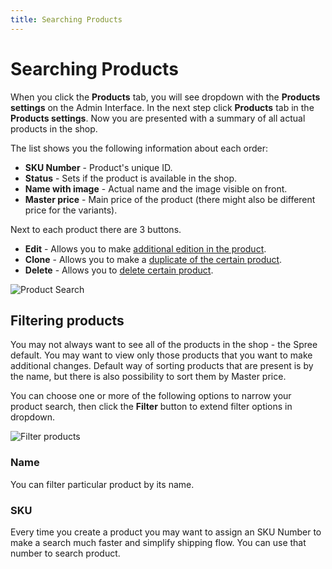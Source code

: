 ```yaml
---
title: Searching Products
---
```


# Searching Products

When you click the **Products** tab, you will see dropdown with the **Products settings** on the Admin Interface. In the next step click **Products** tab in the **Products settings**. Now you are presented with a summary of all actual products in the shop.

The list shows you the following information about each order:

* **SKU Number** - Product's unique ID.
* **Status** - Sets if the product is available in the shop.
* **Name with image** - Actual name and the image visible on front.
* **Master price** - Main price of the product (there might also be different price for the variants).

Next to each product there are 3 buttons. 

* **Edit** - Allows you to make [additional edition in the product](editing_products.md).
* **Clone** - Allows you to make a [duplicate of the certain product](cloning_products.md).
* **Delete** - Allows you to [delete certain product](deleting_products.md).

![Product Search](/images/user/products/products_landing.jpg)

## Filtering products

You may not always want to see all of the products in the shop - the Spree default. You may want to view only those products that you want to make additional changes. Default way of sorting products that are present is by the name, but there is also possibility to sort them by Master price.

You can choose one or more of the following options to narrow your product search, then click the **Filter** button to extend filter options in dropdown.

![Filter products](/images/user/products/filtering_products.jpg)

### Name

You can filter particular product by its name.

### SKU

Every time you create a product you may want to assign an SKU Number to make a search much faster and simplify shipping flow. You can use that number to search product.
